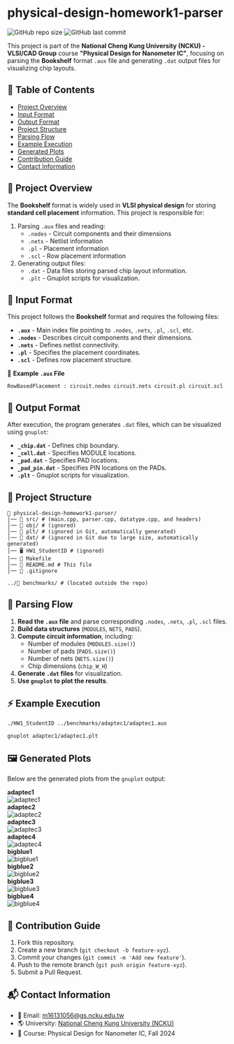 # physical-design-homework1-parser

![GitHub repo size](https://img.shields.io/github/repo-size/ysnanako/physical-design-homework1-parser)
![GitHub last commit](https://img.shields.io/github/last-commit/ysnanako/physical-design-homework1-parser)

This project is part of the **National Cheng Kung University (NCKU) - VLSI/CAD Group** course **"Physical Design for Nanometer IC"**, focusing on parsing the **Bookshelf** format `.aux` file and generating `.dat` output files for visualizing chip layouts.

## 📖 Table of Contents
- [Project Overview](#project-overview)
- [Input Format](#input-format)
- [Output Format](#output-format)
- [Project Structure](#project-structure)
- [Parsing Flow](#parsing-flow)
- [Example Execution](#example-execution)
- [Generated Plots](#generated-plots)
- [Contribution Guide](#contribution-guide)
- [Contact Information](#contact-information)

## 📝 Project Overview
The **Bookshelf** format is widely used in **VLSI physical design** for storing **standard cell placement** information. This project is responsible for:
1. Parsing `.aux` files and reading:
   - `.nodes` - Circuit components and their dimensions
   - `.nets` - Netlist information
   - `.pl` - Placement information
   - `.scl` - Row placement information
2. Generating output files:
   - `.dat` - Data files storing parsed chip layout information.
   - `.plt` - Gnuplot scripts for visualization.

## 📄 Input Format
This project follows the **Bookshelf** format and requires the following files:
- **`.aux`** - Main index file pointing to `.nodes`, `.nets`, `.pl`, `.scl`, etc.
- **`.nodes`** - Describes circuit components and their dimensions.
- **`.nets`** - Defines netlist connectivity.
- **`.pl`** - Specifies the placement coordinates.
- **`.scl`** - Defines row placement structure.

📄 **Example `.aux` File**
```
RowBasedPlacement : circuit.nodes circuit.nets circuit.pl circuit.scl
```

## 📄 Output Format
After execution, the program generates `.dat` files, which can be visualized using `gnuplot`:
- **`_chip.dat`** - Defines chip boundary.
- **`_cell.dat`** - Specifies MODULE locations.
- **`_pad.dat`** - Specifies PAD locations.
- **`_pad_pin.dat`** - Specifies PIN locations on the PADs.
- **`.plt`** - Gnuplot scripts for visualization.

## 🧰 Project Structure
```
📂 physical-design-homework1-parser/
│── 📂 src/ # (main.cpp, parser.cpp, datatype.cpp, and headers)
│── 📂 obj/ # (ignored)
│── 📂 plt/ # (ignored in Git, automatically generated)
│── 📂 dat/ # (ignored in Git due to large size, automatically generated)
│── 🖥️ HW1_StudentID # (ignored)
│── 🔧 Makefile
│── 📜 README.md # This file
│── 📜 .gitignore

../📂 benchmarks/ # (located outside the repo)

```

## 🔹 **Parsing Flow**
1. **Read the `.aux` file** and parse corresponding `.nodes`, `.nets`, `.pl`, `.scl` files.
2. **Build data structures** (`MODULES`, `NETS`, `PADS`).
3. **Compute circuit information**, including:
   - Number of modules (`MODULES.size()`)
   - Number of pads (`PADS.size()`)
   - Number of nets (`NETS.size()`)
   - Chip dimensions (`chip_W_H`)
4. **Generate `.dat` files** for visualization.
5. **Use `gnuplot` to plot the results**.

## ⚡ **Example Execution**
```bash
./HW1_StudentID ../benchmarks/adaptec1/adaptec1.aux
```
```bash
gnuplot adaptec1/adaptec1.plt
```

## 🖼️ Generated Plots
Below are the generated plots from the `gnuplot` output: 

**adaptec1**  
![adaptec1](https://github.com/user-attachments/assets/09f5d401-fee3-46cd-b48d-7a336de86010)  
**adaptec2**  
![adaptec2](https://github.com/user-attachments/assets/c7ab4d4e-588e-4f27-bd2c-6dc2024882bf)  
**adaptec3**  
![adaptec3](https://github.com/user-attachments/assets/66b46e68-b2ce-486e-bbd8-322ecbf2d06f)  
**adaptec4**  
![adaptec4](https://github.com/user-attachments/assets/7477fb03-103c-4bcb-8945-2e77b7482bff)  
**bigblue1**  
![bigblue1](https://github.com/user-attachments/assets/91bbacfe-57e5-4794-ad7d-bb3354fb5266)  
**bigblue2**  
![bigblue2](https://github.com/user-attachments/assets/dff18cc7-2947-4346-80b5-c173842fe564)  
**bigblue3**  
![bigblue3](https://github.com/user-attachments/assets/c47068a3-3525-450c-8767-cd28a4a3579d)  
**bigblue4**   
![bigblue4](https://github.com/user-attachments/assets/bdddc174-ce87-406d-879b-e6d3ffda5956)  

## 🤝 Contribution Guide
1. Fork this repository.
2. Create a new branch (`git checkout -b feature-xyz`).
3. Commit your changes (`git commit -m 'Add new feature'`).
4. Push to the remote branch (`git push origin feature-xyz`).
5. Submit a Pull Request.

## 📬 Contact Information
- 📧 Email: m16131056@gs.ncku.edu.tw
- 🌎 University: [National Cheng Kung University (NCKU)](https://www.ncku.edu.tw)
- 📖 Course: Physical Design for Nanometer IC, Fall 2024
